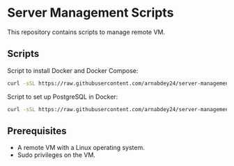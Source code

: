 # Server Management Scripts

This repository contains scripts to manage remote VM.

## Scripts

Script to install Docker and Docker Compose:
```bash
curl -sSL https://raw.githubusercontent.com/arnabdey24/server-management-scripts/main/install-docker.sh | bash
```
Script to set up PostgreSQL in Docker:
```bash
curl -sSL https://raw.githubusercontent.com/arnabdey24/server-management-scripts/main/postgres-docker-setup.sh | bash
```

## Prerequisites

- A remote VM with a Linux operating system.
- Sudo privileges on the VM.
